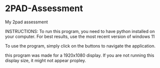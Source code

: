 # 2PAD-Assessment
My 2pad assessment


INSTRUCTIONS:
To run this program, you need to have python installed on your computer.
For best results, use the most recent version of windows 11

To use the program, simply click on the buttons to navigate the application.

this program was made for a 1920x1080 display. If you are not running this display size, it might not appear propley.